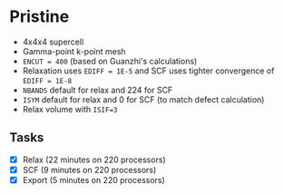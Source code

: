 # Pristine

* 4x4x4 supercell
* Gamma-point k-point mesh
* `ENCUT = 400` (based on Guanzhi's calculations)
* Relaxation uses `EDIFF = 1E-5` and SCF uses tighter convergence of `EDIFF = 1E-8`
* `NBANDS` default for relax and 224 for SCF
* `ISYM` default for relax and 0 for SCF (to match defect calculation)
* Relax volume with `ISIF=3`

## Tasks

- [X] Relax (22 minutes on 220 processors)
- [X] SCF (9 minutes on 220 processors)
- [X] Export (5 minutes on 220 processors)
